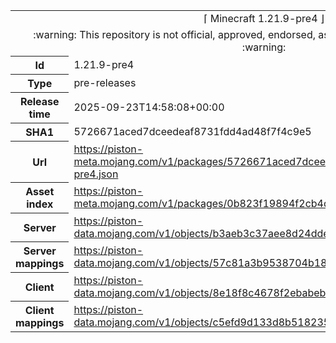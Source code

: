 <html><table>
<tr><td colspan="2" align="center"><img width="0" height="0"><br/>⌈ Minecraft 1.21.9-pre4 ⌋<br/><img width="0" height="0"></td></tr>
<tr><td colspan="2" align="center"><img width="0" height="0"><br/>
:warning: This repository is not official, approved, endorsed, associated or connected with Mojang :warning:
<br/><img width="0" height="0"></td></tr>
<tr><th>Id</th><td>1.21.9-pre4</td></tr>
<tr><th>Type</th><td>pre-releases</td></tr>
<tr><th>Release time</th><td>2025-09-23T14:58:08+00:00</td></tr>
<tr><th>SHA1</th><td>5726671aced7dceedeaf8731fdd4ad48f7f4c9e5</td></tr>
<tr><th>Url</th><td><a href="https://piston-meta.mojang.com/v1/packages/5726671aced7dceedeaf8731fdd4ad48f7f4c9e5/1.21.9-pre4.json">https://piston-meta.mojang.com/v1/packages/5726671aced7dceedeaf8731fdd4ad48f7f4c9e5/1.21.9-pre4.json</a></td></tr>
<tr><th>Asset index</th><td><a href="https://piston-meta.mojang.com/v1/packages/0b823f19894f2cb4d38563b60ad9d34f76f91286/27.json">https://piston-meta.mojang.com/v1/packages/0b823f19894f2cb4d38563b60ad9d34f76f91286/27.json</a></td></tr>
<tr><th>Server</th><td><a href="https://piston-data.mojang.com/v1/objects/b3aeb3c37aee8d24dde8fbcdba090ccc6987f48f/server.jar">https://piston-data.mojang.com/v1/objects/b3aeb3c37aee8d24dde8fbcdba090ccc6987f48f/server.jar</a></td></tr>
<tr><th>Server mappings</th><td><a href="https://piston-data.mojang.com/v1/objects/57c81a3b9538704b18874f48c976cd1895e4d344/server.txt">https://piston-data.mojang.com/v1/objects/57c81a3b9538704b18874f48c976cd1895e4d344/server.txt</a></td></tr>
<tr><th>Client</th><td><a href="https://piston-data.mojang.com/v1/objects/8e18f8c4678f2ebabebe5900727e2145396eb13f/client.jar">https://piston-data.mojang.com/v1/objects/8e18f8c4678f2ebabebe5900727e2145396eb13f/client.jar</a></td></tr>
<tr><th>Client mappings</th><td><a href="https://piston-data.mojang.com/v1/objects/c5efd9d133d8b518235727e57279f136d424b802/client.txt">https://piston-data.mojang.com/v1/objects/c5efd9d133d8b518235727e57279f136d424b802/client.txt</a></td></tr>
</table></html>